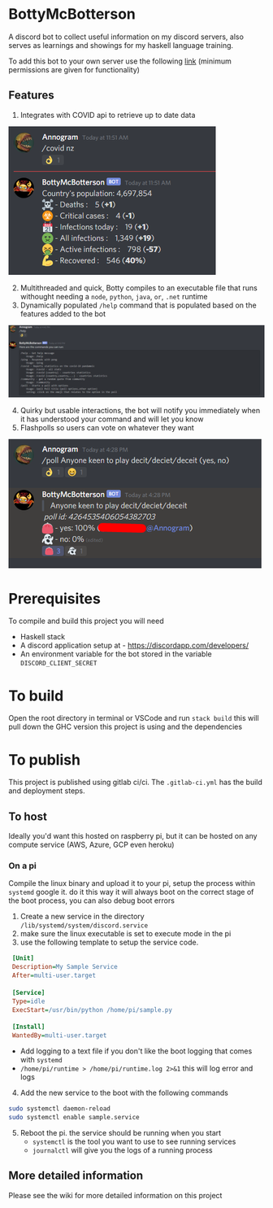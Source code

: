 # BottyMcBotterson

A discord bot to collect useful information on my discord servers, also serves as learnings and showings for my haskell language training.

To add this bot to your own server use the following [link](https://discordapp.com/oauth2/authorize?client_id=348437835382259723&scope=bot&permissions=350272) (minimum permissions are given for functionality)

## Features

1. Integrates with COVID api to retrieve up to date data

![covid](res/covid.png)

2. Multithreaded and quick, Botty compiles to an executable file that runs withought needing a `node`, `python`, `java`, `or`, `.net` runtime
3. Dynamically populated `/help` command that is populated based on the features added to the bot

![help](res/help.png)

4. Quirky but usable interactions, the bot will notify you immediately when it has understood your command and will let you know
5. Flashpolls so users can vote on whatever they want

![poll](res/poll.png)

# Prerequisites

To compile and build this project you will need

- Haskell stack
- A discord application setup at - https://discordapp.com/developers/
- An environment variable for the bot stored in the variable `DISCORD_CLIENT_SECRET`

# To build

Open the root directory in terminal or VSCode and run `stack build` this will pull down the GHC version this project is using and the dependencies

# To publish

This project is published using gitlab ci/ci. The `.gitlab-ci.yml` has the build and deployment steps.

## To host

Ideally you'd want this hosted on raspberry pi, but it can be hosted on any compute service (AWS, Azure, GCP even heroku)

### On a pi

Compile the linux binary and upload it to your pi, setup the process within `systemd` google it. do it this way it will always boot on the correct stage of the boot process, you can also debug boot errors

1. Create a new service in the directory `/lib/systemd/system/discord.service`
2. make sure the linux executable is set to execute mode in the pi
3. use the following template to setup the service code. 
```ini
 [Unit]
 Description=My Sample Service
 After=multi-user.target

 [Service]
 Type=idle
 ExecStart=/usr/bin/python /home/pi/sample.py

 [Install]
 WantedBy=multi-user.target
```
- Add logging to a text file if you don't like the boot logging that comes with `systemd`
- `/home/pi/runtime > /home/pi/runtime.log 2>&1` this will log error and logs
4. Add the new service to the boot with the following commands
```bash
sudo systemctl daemon-reload
sudo systemctl enable sample.service
```
5. Reboot the pi. the service should be running when you start
    - `systemctl` is the tool you want to use to see running services
    - `journalctl` will give you the logs of a running process

## More detailed information

Please see the wiki for more detailed information on this project

